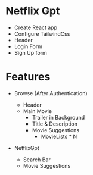 # Netflix Gpt
- Create React app
- Configure TailwindCss
- Header
- Login Form
- Sign Up form 

# Features
- Browse (After Authentication)
    - Header
    - Main Movie
        - Trailer in Background
        - Title & Description
        - Movie Suggestions
            - MovieLists * N

- NetflixGpt
    - Search Bar
    - Movie Suggestions
